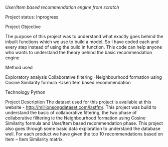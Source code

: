 *User/Item based recommendation engine from scratch*


Project status: Inprogress


Project Objective

The purpose of this project was to understand what exactly goes behind the inbuilt functions which we use to build a model. So I have 
coded each and every step instead of using the build in function. This code can help anyone who wants to understand the theory behind the 
basic recommendation engine


Method used

Exploratory analysis
Collaborative filtering
-Neighbourhood formation using Cosine Similarity formula
-User/Item based recommendation


Technology
Python


Project Description
The dataset used for this project is available at this website - http://millionsongdataset.com/lastfm/. This project was build to 
understand the basic of collaborative filtering, the two phase of collaborative filltering ie the Neighbourhood formation using Cosine
Similarity formula and User/Item based recommendation phase. This project also goes through some basic data exploration to understand the
database well. For each product we have given the top 10 recommendations based on Item – Item Similarity matrix.







